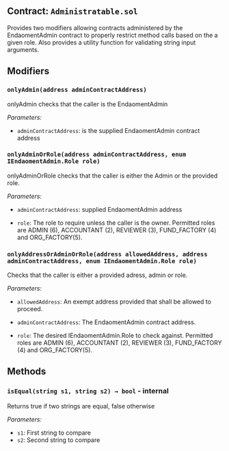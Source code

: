 ## Contract: `Administratable.sol`
Provides two modifiers allowing contracts administered
by the EndaomentAdmin contract to properly restrict method calls
based on the a given role. Also provides a utility function for
validating string input arguments.


## Modifiers
### `onlyAdmin(address adminContractAddress)`
onlyAdmin checks that the caller is the EndaomentAdmin



_Parameters:_

- `adminContractAddress`: is the supplied EndaomentAdmin contract address

### `onlyAdminOrRole(address adminContractAddress, enum IEndaomentAdmin.Role role)`
onlyAdminOrRole checks that the caller is either the Admin or the provided role.



_Parameters:_

- `adminContractAddress`: supplied EndaomentAdmin address



- `role`: The role to require unless the caller is the owner. Permitted
roles are ADMIN (6), ACCOUNTANT (2), REVIEWER (3), FUND_FACTORY (4) and ORG_FACTORY(5).

### `onlyAddressOrAdminOrRole(address allowedAddress, address adminContractAddress, enum IEndaomentAdmin.Role role)`
Checks that the caller is either a provided adress, admin or role.



_Parameters:_

- `allowedAddress`: An exempt address provided that shall be allowed to proceed.



- `adminContractAddress`: The EndaomentAdmin contract address.



- `role`: The desired IEndaomentAdmin.Role to check against. Permitted
roles are ADMIN (6), ACCOUNTANT (2), REVIEWER (3), FUND_FACTORY (4) and ORG_FACTORY(5).


## Methods
### `isEqual(string s1, string s2) → bool` - internal
Returns true if two strings are equal, false otherwise



_Parameters:_
 - `s1`: First string to compare
 - `s2`: Second string to compare



